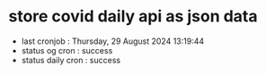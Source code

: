 # store covid daily api as json data

- last cronjob : Thursday, 29 August 2024 13:19:44
- status og cron : success
- status daily cron : success
      
      